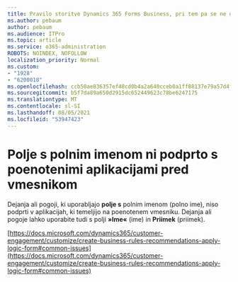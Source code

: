 ```yaml
---
title: Pravilo storitve Dynamics 365 Forms Business, pri tem pa se ne obganja polje s polnim imenom
ms.author: pebaum
author: pebaum
ms.audience: ITPro
ms.topic: article
ms.service: o365-administration
ROBOTS: NOINDEX, NOFOLLOW
localization_priority: Normal
ms.custom:
- "1928"
- "6200018"
ms.openlocfilehash: ccb50ae836357ef48cd0b4a2a640cceb0a1ff88137e79a57d4fcd9027994ce45
ms.sourcegitcommit: b5f7da89a650d2915dc652449623c78be6247175
ms.translationtype: MT
ms.contentlocale: sl-SI
ms.lasthandoff: 08/05/2021
ms.locfileid: "53947423"
---
```

# <a name="full-name-field-not-supported-with-unified-inteface-apps"></a>Polje s polnim imenom ni podprto s poenotenimi aplikacijami pred vmesnikom

Dejanja ali pogoji, ki uporabljajo **polje s** polnim imenom (polno ime), niso podprti v aplikacijah, ki temeljijo na poenotenem vmesniku. Dejanja ali pogoje lahko uporabite tudi s polji **»Ime«** (ime) in **Priimek** (priimek).

[https://docs.microsoft.com/dynamics365/customer-engagement/customize/create-business-rules-recommendations-apply-logic-form#common-issues](https://docs.microsoft.com/dynamics365/customer-engagement/customize/create-business-rules-recommendations-apply-logic-form#common-issues)
